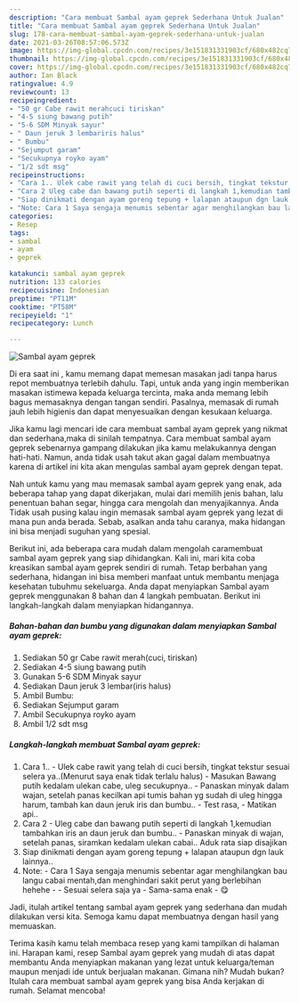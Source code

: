 ```yaml
---
description: "Cara membuat Sambal ayam geprek Sederhana Untuk Jualan"
title: "Cara membuat Sambal ayam geprek Sederhana Untuk Jualan"
slug: 178-cara-membuat-sambal-ayam-geprek-sederhana-untuk-jualan
date: 2021-03-26T08:57:06.573Z
image: https://img-global.cpcdn.com/recipes/3e151831331903cf/680x482cq70/sambal-ayam-geprek-foto-resep-utama.jpg
thumbnail: https://img-global.cpcdn.com/recipes/3e151831331903cf/680x482cq70/sambal-ayam-geprek-foto-resep-utama.jpg
cover: https://img-global.cpcdn.com/recipes/3e151831331903cf/680x482cq70/sambal-ayam-geprek-foto-resep-utama.jpg
author: Ian Black
ratingvalue: 4.9
reviewcount: 13
recipeingredient:
- "50 gr Cabe rawit merahcuci tiriskan"
- "4-5 siung bawang putih"
- "5-6 SDM Minyak sayur"
- " Daun jeruk 3 lembariris halus"
- " Bumbu"
- "Sejumput garam"
- "Secukupnya royko ayam"
- "1/2 sdt msg"
recipeinstructions:
- "Cara 1.. Ulek cabe rawit yang telah di cuci bersih, tingkat tekstur sesuai selera ya..(Menurut saya enak tidak terlalu halus)  Masukan Bawang putih kedalam ulekan cabe, uleg secukupnya.. Panaskan minyak dalam wajan, setelah panas kecilkan api tumis bahan yg sudah di uleg hingga harum, tambah kan daun jeruk iris dan bumbu..  Test rasa,  Matikan api.."
- "Cara 2 Uleg cabe dan bawang putih seperti di langkah 1,kemudian tambahkan iris an daun jeruk dan bumbu..  Panaskan minyak di wajan, setelah panas, siramkan kedalam ulekan cabai.. Aduk rata siap disajikan"
- "Siap dinikmati dengan ayam goreng tepung + lalapan ataupun dgn lauk lainnya.."
- "Note: Cara 1 Saya sengaja menumis sebentar agar menghilangkan bau langu cabai mentah,dan menghindari sakit perut yang berlebihan hehehe   Sesuai selera saja ya  Sama-sama enak 😋"
categories:
- Resep
tags:
- sambal
- ayam
- geprek

katakunci: sambal ayam geprek 
nutrition: 133 calories
recipecuisine: Indonesian
preptime: "PT11M"
cooktime: "PT58M"
recipeyield: "1"
recipecategory: Lunch

---
```



![Sambal ayam geprek](https://img-global.cpcdn.com/recipes/3e151831331903cf/680x482cq70/sambal-ayam-geprek-foto-resep-utama.jpg)

Di era  saat ini , kamu memang dapat memesan masakan jadi tanpa harus repot membuatnya terlebih dahulu. Tapi, untuk anda yang ingin memberikan masakan istimewa kepada keluarga tercinta, maka anda memang lebih bagus memasaknya dengan tangan sendiri. Pasalnya, memasak di rumah jauh lebih higienis dan dapat menyesuaikan dengan kesukaan keluarga.

Jika kamu lagi mencari ide cara membuat sambal ayam geprek yang nikmat dan sederhana,maka di sinilah tempatnya. Cara membuat sambal ayam geprek  sebenarnya gampang dilakukan jika kamu melakukannya dengan hati-hati. Namun, anda tidak usah takut akan gagal dalam membuatnya 
karena di artikel ini kita akan mengulas sambal ayam geprek dengan tepat.  



Nah untuk kamu yang mau memasak sambal ayam geprek yang enak, ada beberapa tahap yang dapat dikerjakan, mulai dari memilih jenis bahan, lalu penentuan bahan segar, hingga cara mengolah dan menyajikannya. Anda Tidak usah pusing kalau ingin memasak sambal ayam geprek yang lezat di mana pun anda berada. Sebab, asalkan anda  tahu caranya, maka hidangan ini bisa menjadi suguhan yang spesial.

Berikut ini, ada beberapa cara mudah dalam mengolah caramembuat sambal ayam geprek yang siap dihidangkan. Kali ini, mari kita coba kreasikan sambal ayam geprek sendiri di rumah. Tetap berbahan yang sederhana, hidangan ini bisa memberi manfaat untuk membantu menjaga kesehatan tubuhmu sekeluarga. Anda dapat menyiapkan Sambal ayam geprek menggunakan 8 bahan dan 4 langkah pembuatan. Berikut ini langkah-langkah dalam menyiapkan hidangannya.

<!--inarticleads1-->

##### Bahan-bahan dan bumbu yang digunakan dalam menyiapkan Sambal ayam geprek:

1. Sediakan 50 gr Cabe rawit merah(cuci, tiriskan)
1. Sediakan 4-5 siung bawang putih
1. Gunakan 5-6 SDM Minyak sayur
1. Sediakan  Daun jeruk 3 lembar(iris halus)
1. Ambil  Bumbu:
1. Sediakan Sejumput garam
1. Ambil Secukupnya royko ayam
1. Ambil 1/2 sdt msg




<!--inarticleads2-->

##### Langkah-langkah membuat Sambal ayam geprek:

1. Cara 1.. - Ulek cabe rawit yang telah di cuci bersih, tingkat tekstur sesuai selera ya..(Menurut saya enak tidak terlalu halus)  - Masukan Bawang putih kedalam ulekan cabe, uleg secukupnya.. - Panaskan minyak dalam wajan, setelah panas kecilkan api tumis bahan yg sudah di uleg hingga harum, tambah kan daun jeruk iris dan bumbu..  - Test rasa,  - Matikan api..
1. Cara 2 - Uleg cabe dan bawang putih seperti di langkah 1,kemudian tambahkan iris an daun jeruk dan bumbu..  - Panaskan minyak di wajan, setelah panas, siramkan kedalam ulekan cabai.. Aduk rata siap disajikan
1. Siap dinikmati dengan ayam goreng tepung + lalapan ataupun dgn lauk lainnya..
1. Note: - Cara 1 Saya sengaja menumis sebentar agar menghilangkan bau langu cabai mentah,dan menghindari sakit perut yang berlebihan hehehe  -  - Sesuai selera saja ya  - Sama-sama enak - 😋




Jadi, itulah artikel tentang  sambal ayam geprek  yang sederhana dan mudah dilakukan versi kita. Semoga kamu dapat membuatnya dengan hasil yang memuaskan. 

Terima kasih kamu telah membaca resep yang kami tampilkan di halaman ini. Harapan kami, resep  Sambal ayam geprek yang mudah di atas dapat membantu Anda menyiapkan makanan yang lezat untuk keluarga/teman maupun menjadi ide untuk berjualan makanan. Gimana nih? Mudah bukan? Itulah cara membuat sambal ayam geprek yang bisa Anda kerjakan di rumah. Selamat mencoba!

